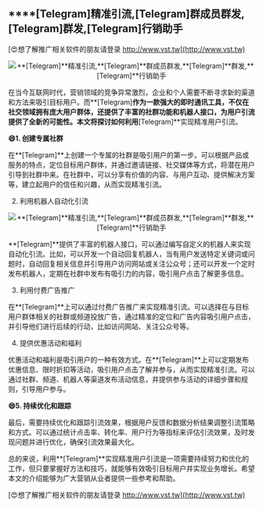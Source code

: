 ## ****[Telegram]**精准引流,**[Telegram]**群成员群发,**[Telegram]**群发,**[Telegram]**行销助手**

[😍想了解推广相关软件的朋友请登录 http://www.vst.tw](http://www.vst.tw)

 <center><img src="https://vst.tw/MP4/tuiguang/png/3.png" alt="**[Telegram]**精准引流,**[Telegram]**群成员群发,**[Telegram]**群发,**[Telegram]**行销助手"></center>

在当今互联网时代，营销领域的竞争异常激烈，企业和个人需要不断寻求新的渠道和方法来吸引目标用户。而**[Telegram]**作为一款强大的即时通讯工具，不仅在社交领域拥有庞大用户群体，还提供了丰富的社群功能和机器人接口，为用户引流提供了全新的可能性。本文将探讨如何利用**[Telegram]**实现精准用户引流。

**😄1. 创建专属社群**

在**[Telegram]**上创建一个专属的社群是吸引用户的第一步。可以根据产品或服务的特点，定位目标用户群体，并通过邀请链接、社交媒体等方式，将潜在用户引导到社群中来。在社群中，可以分享有价值的内容、与用户互动、提供解决方案等，建立起用户的信任和兴趣，从而实现精准引流。

2. 利用机器人自动化引流

 <center><img src="https://vst.tw/MP4/tuiguang/png/4.png" alt="**[Telegram]**精准引流,**[Telegram]**群成员群发,**[Telegram]**群发,**[Telegram]**行销助手"></center>

**[Telegram]**提供了丰富的机器人接口，可以通过编写自定义的机器人来实现自动化引流。比如，可以开发一个自动回复机器人，当有用户发送特定关键词或问题时，自动回复相关信息并引导用户访问网站或关注公众号；还可以开发一个定时发布机器人，定期在社群中发布有吸引力的内容，吸引用户点击了解更多信息。

3. 利用付费广告推广

在**[Telegram]**上可以通过付费广告推广来实现精准引流。可以选择在与目标用户群体相关的社群或频道投放广告，通过精准的定位和广告内容吸引用户点击，并引导他们进行后续的行动，比如访问网站、关注公众号等。

4. 提供优惠活动和福利

优惠活动和福利是吸引用户的一种有效方式。在**[Telegram]**上可以定期发布优惠信息、限时折扣等活动，吸引用户点击了解并参与，从而实现精准引流。可以通过社群、频道、机器人等渠道发布活动信息，并提供参与活动的详细步骤和规则，引导用户参与。

**😄5. 持续优化和跟踪**

最后，需要持续优化和跟踪引流效果，根据用户反馈和数据分析结果调整引流策略和方式。可以通过统计点击率、转化率、用户行为等指标来评估引流效果，及时发现问题并进行优化，确保引流效果最大化。

总的来说，利用**[Telegram]**实现精准用户引流是一项需要持续努力和优化的工作，但只要掌握好方法和技巧，就能够有效吸引目标用户并实现业务增长。希望本文的介绍能够为广大营销从业者提供一些参考和帮助。

[😍想了解推广相关软件的朋友请登录 http://www.vst.tw](http://www.vst.tw)



